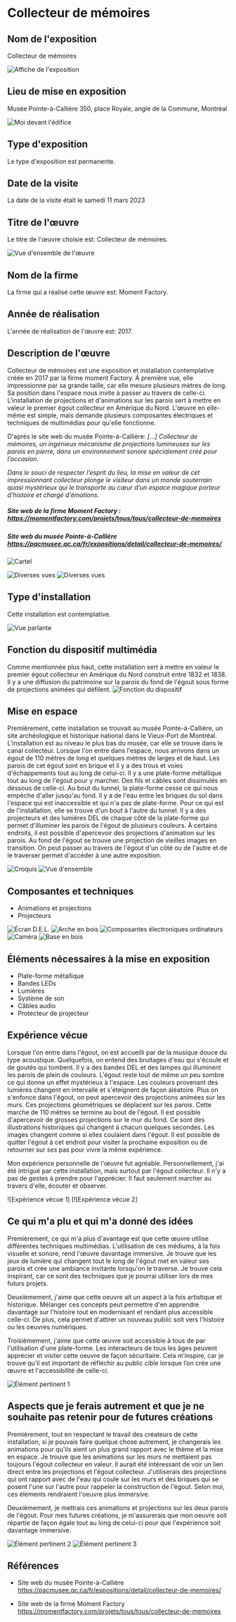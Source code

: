 # Collecteur de mémoires

## Nom de l'exposition
Collecteur de mémoires

![Affiche de l'exposition](https://github.com/Delphinegrenier/H23_V13_inspirations_GRENIER/blob/main/Visite_Individuelle/Medias/collecteur_affiche.jpg)

## Lieu de mise en exposition

Musée Pointe-à-Callière
350, place Royale, angle de la Commune, Montréal

![Moi devant l'édifice](https://github.com/Delphinegrenier/H23_V13_inspirations_GRENIER/blob/main/Visite_Individuelle/Medias/collecteur_moi.jpg)

## Type d'exposition

Le type d'exposition est permanente.

## Date de la visite

La date de la visite était le samedi 11 mars 2023

## Titre de l'œuvre

Le titre de l'œuvre choisie est: Collecteur de mémoires.

![Vue d'ensemble de l'œuvre](https://github.com/Delphinegrenier/H23_V13_inspirations_GRENIER/blob/main/Visite_Individuelle/Medias/collecteur_vue_ensemble.jpg)

## Nom de la firme

La firme qui a réalisé cette œuvre est: Moment Factory.

## Année de réalisation

L'année de réalisation de l'œuvre est: 2017.

## Description de l'œuvre

Collecteur de mémoires est une exposition et installation contemplative créée en 2017 par la firme moment Factory. À première vue, elle impressionne par sa grande taille, car elle mesure plusieurs mètres de long. Sa position dans l'espace nous invite à passer au travers de celle-ci. L'installation de projections et d'animations sur les parois sert à mettre en valeur le premier égout collecteur en Amérique du Nord. L'œuvre en elle-même est simple, mais demande plusieurs composantes électriques et techniques de multimédias pour qu'elle fonctionne.

D'après le site web du musée Pointe-à-Callière: <i> [...] Collecteur de mémoires, un ingénieux mécanisme de projections lumineuses sur les parois en pierre, dans un environnement sonore spécialement créé pour l’occasion.

Dans le souci de respecter l’esprit du lieu, la mise en valeur de cet impressionnant collecteur plonge le visiteur dans un monde souterrain quasi mystérieux qui le transporte au cœur d’un espace magique porteur d’histoire et chargé d’émotions.  </i>

##### Site web de la firme Moment Factory : https://momentfactory.com/projets/tous/tous/collecteur-de-memoires
##### Site web du musée Pointe-à-Callière https://pacmusee.qc.ca/fr/expositions/detail/collecteur-de-memoires/



![Cartel](https://github.com/Delphinegrenier/H23_V13_inspirations_GRENIER/blob/main/Visite_Individuelle/Medias/collecteur_cartel.jpg)

![Diverses vues](https://github.com/Delphinegrenier/H23_V13_inspirations_GRENIER/blob/main/Visite_Individuelle/Medias/collecteur_diverse_vue.jpg)
![Diverses vues](https://github.com/Delphinegrenier/H23_V13_inspirations_GRENIER/blob/main/Visite_Individuelle/Medias/collecteur_diverse_vue_02.jpg)

## Type d'installation

Cette installation est contemplative.

![Vue parlante](https://github.com/Delphinegrenier/H23_V13_inspirations_GRENIER/blob/main/Visite_Individuelle/Medias/collecteur_vue_parlante.jpg)

## Fonction du dispositif multimédia

Comme mentionnée plus haut, cette installation sert à mettre en valeur le premier égout collecteur en Amérique du Nord construit entre 1832 et 1838. Il y a une diffusion du patrimoine sur la parois du fond de l'égout sous forme de projections animées qui défilent.
![Fonction du dispositif](https://github.com/Delphinegrenier/H23_V13_inspirations_GRENIER/blob/main/Visite_Individuelle/Medias/collecteur_fonction.jpg)


## Mise en espace
Premièrement, cette installation se trouvait au musée Pointe-à-Callière, un site archéologique et historique national dans le Vieux-Port de Montréal. L'installation est au niveau le plus bas du musée, car elle se trouve dans le canal collecteur. Lorsque l'on entre dans l'espace, nous arrivons dans un égout de 110 mètres de long et quelques mètres de larges et de haut. Les parois de cet égout sont en brique et il y a des trous et voies d'échappements tout au long de celui-ci. Il y a une plate-forme métallique tout au long de l'égout pour y marcher. Des fils et câbles sont dissimulés en dessous de celle-ci. Au bout du tunnel, la plate-forme cesse ce qui nous empêche d'aller jusqu'au fond. Il y a de l'eau entre les briques du sol dans l'espace qui est inaccessible et qui n'a pas de plate-forme. Pour ce qui est de l'installation, elle se trouve d'un bout à l'autre du tunnel. Il y a des projecteurs et des lumières DEL de chaque côté de la plate-forme qui permet d'illuminer les parois de l'égout de plusieurs couleurs. À certains endroits, il est possible d'apercevoir des projections d'animation sur les parois. Au fond de l'égout se trouve une projection de vieilles images en transition. On peut passer au travers de l'égout d'un côté ou de l'autre et de le traverser permet d'accéder à une autre exposition.

![Croquis](https://github.com/Delphinegrenier/H23_V13_inspirations_GRENIER/blob/main/Visite_Individuelle/Croquis/collecteur_croquis.jpg)
![Vue d'ensemble]()

## Composantes et techniques
- Animations et projections 
- Projecteurs

![Écran D.E.L.]()
![Arche en bois]()
![Composantes électroniques ordinateurs]()
![Caméra]()
![Base en bois]()

## Éléments nécessaires à la mise en exposition
- Plate-forme métallique
- Bandes LEDs
- Lumières
- Système de son
- Câbles audio
- Protecteur de projecteur

## Expérience vécue
Lorsque l'on entre dans l'égout, on est accueilli par de la musique douce du type acoustique. Quelquefois, on entend des bruitages d'eau qui s'écoule et de goutés qui tombent. Il y a des bandes DEL et des lampes qui illuminent les parois de plein de couleurs. L'égout reste tout de même un peu sombre ce qui donne un effet mystérieux à l'espace. Les couleurs provenant des lumières changent en intervalle et s'éteignent de façon aléatoire. Plus on s'enfonce dans l'égout, on peut apercevoir des projections animées sur les murs. Ces projections géométriques se déplacent sur les parois. Cette marche de 110 mètres se termine au bout de l'égout. Il est possible d'apercevoir de grosses projections sur le mur du fond. Ce sont des illustrations historiques qui changent à chacun quelques secondes. Les images changent comme si elles coulaient dans l'égout. Il est possible de quitter l'égout à cet endroit pour visiter la prochaine exposition ou de retourner sur ses pas pour vivre la même expérience. 

Mon expérience personnelle de l'œuvre fut agréable. Personnellement, j'ai été intrigué par cette installation, mais surtout par l'égout collecteur. Il n'y a pas de gestes à prendre pour l'apprécier. Il faut seulement marcher au travers d'elle, écouter et observer. 

![Expérience vécue 1]
[![Expérience vécue 2]

## Ce qui m'a plu et qui m'a donné des idées
Premièrement, ce qui m'a plus d'avantage est que cette œuvre utilise différentes techniques multimédias. L'utilisation de ces médiums, à la fois visuelle et sonore, rend l'œuvre davantage immersive. Je trouve que les jeux de lumière qui changent tout le long de l'égout met en valeur ses parois et crée une ambiance invitante lorsqu'on le traverse. Je trouve cela inspirant, car ce sont des techniques que je pourrai utiliser lors de mes futurs projets.

Deuxièmement, j'aime que cette oeuvre ait un aspect à la fois artistique et historique. Mélanger ces concepts peut permettre d'en apprendre davantage sur l'histoire tout en modernisant et rendant plus accessible celle-ci. De plus, cela permet d'attirer un nouveau public soit vers l'histoire ou les oeuvres numériques.

Troisièmement, j'aime que cette œuvre soit accessible à tous de par l'utilisation d'une plate-forme. Les interacteurs de tous les âges peuvent apprécier et visiter cette oeuvre de façon sécuritaire. Cela m’inspire, car je trouve qu’il est important de réfléchir au public cible lorsque l’on crée une œuvre et l'accessibilité de celle-ci. 

![Élément pertinent 1](https://github.com/Delphinegrenier/H23_V13_inspirations_GRENIER/blob/main/Visite_Individuelle/Medias/collecteur_element_pertinent.jpg)

## Aspects que je ferais autrement et que je ne souhaite pas retenir pour de futures créations
Premièrement, tout en respectant le travail des créateurs de cette installation, si je pouvais faire quelque chose autrement, je changerais les animations pour qu'ils aient un plus grand rapport avec le thème et la mise en espace. Je trouve que les animations sur les murs ne mettaient pas toujours l'égout collecteur en valeur. Il aurait été intéressant de voir un lien direct entre les projections et l'égout collecteur. J'utiliserais des projections qui ont rapport avec de l'eau qui coule sur les murs et des briques qui se posent l'une sur l'autre pour rappeler la construction de l'égout. Selon moi, ces éléments rendraient l'oeuvre plus immersive.

Deuxièmement, je mettrais ces animations et projections sur les deux parois de l'égout. Pour mes futures créations, je m'assurerais que mon oeuvre soit répartie de façon égale tout au long de celui-ci pour que l'expérience soit davantage immersive. 

![Élément pertinent 2](https://github.com/Delphinegrenier/H23_V13_inspirations_GRENIER/blob/main/Visite_Individuelle/Medias/collecteur_element_pertinent_02.jpg)
![Élément pertinent 3](https://github.com/Delphinegrenier/H23_V13_inspirations_GRENIER/blob/main/Visite_Individuelle/Medias/collecteur_element_pertinent_03.jpg)
## Références

- Site web du musée Pointe-à-Callière https://pacmusee.qc.ca/fr/expositions/detail/collecteur-de-memoires/

- Site web de la firme Moment Factory https://momentfactory.com/projets/tous/tous/collecteur-de-memoires
